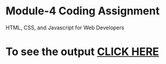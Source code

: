 # Module-4 Coding Assignment

HTML, CSS, and Javascript for Web Developers

# To see the output [CLICK HERE](https://revathy-nathan06.github.com/Module-4-Solution/Module-4/index.html)
